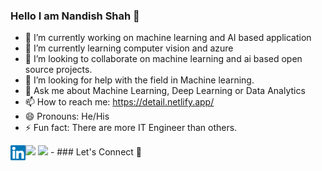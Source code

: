 ### Hello I am Nandish Shah 👋


- 🔭 I’m currently working on machine learning and AI based application
- 🌱 I’m currently learning computer vision and azure
- 👯 I’m looking to collaborate on machine learning and ai based open source projects.
- 🤔 I’m looking for help with the field in Machine learning.
- 💬 Ask me about Machine Learning, Deep Learning or Data Analytics
- 📫 How to reach me: https://detail.netlify.app/
- 😄 Pronouns: He/His
- ⚡ Fun fact: There are more IT Engineer than others.
<img src="https://github-readme-stats.vercel.app/api?username=NANDISHSHAH&&show_icons=true&title_color=ffffff&icon_color=bb2acf&text_color=daf7dc&bg_color=151515">
<a> <img src="https://github-readme-stats.vercel.app/api/top-langs/?username=NANDISHSHAH&theme=dark&layout=compact&langs_count=10&custom_title=Most%20Used%20Languages%20%F0%9F%91%A8%F0%9F%8F%BD%E2%80%8D%F0%9F%92%BB&card_width=445" />
</a>  
- ### Let's Connect 💬
    
<a href="https://www.linkedin.com/in/nandish-shah-32330b15a/">
    <img align="left" alt="Anirudh Sridhar | Linkedin" width="24px" src="https://github.com/UtkarshChaurasia/UtkarshChaurasia/blob/master/Assets/Icons/Linkedin.svg" />
</a>  
